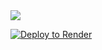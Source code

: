 <a href="https://deploy.cyclic.sh/mikmcdanbyeee55/bitsearch">
    <img src="https://deploy.cyclic.sh/button.svg" />
</a>

[![Deploy to Render](https://render.com/images/deploy-to-render-button.svg)](https://render.com/deploy?repo=https://github.com/mikmcdanbyeee55/bitsearch)
